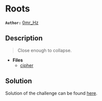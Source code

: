 # Roots

**`Author:`** [0mr_Hz](https://github.com/OmrHz)

## Description

> Close enough to collapse.



- **Files** 
    - [cipher](challenge/chall.py)  





## Solution
Solution of the challenge can be found [here](solution/).
